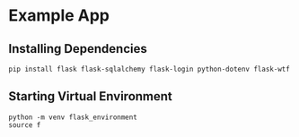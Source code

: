 # Example App

## Installing Dependencies
```
pip install flask flask-sqlalchemy flask-login python-dotenv flask-wtf
```

## Starting Virtual Environment
```
python -m venv flask_environment
source f
